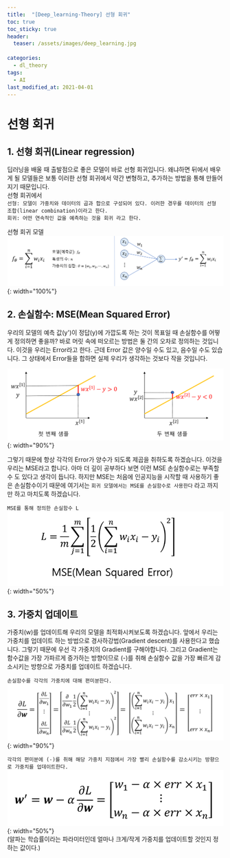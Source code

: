 ```yaml
---
title:  "[Deep_learning-Theory] 선형 회귀"
toc: true
toc_sticky: true
header:
  teaser: /assets/images/deep_learning.jpg

categories:
  - dl_theory
tags:
  - AI
last_modified_at: 2021-04-01
---
```


# 선형 회귀

## 1. 선형 회귀(Linear regression)  

딥러닝을 배울 때 출발점으로 좋은 모델이 바로 선형 회귀입니다. 왜냐하면 뒤에서 배우게 될 모델들은 보통 이러한 선형 회귀에서 약간 변형하고, 추가하는 방법을 통해 만들어 지기 때문입니다.  
선형 회귀에서  
`선형: 모델이 가중치와 데이터의 곱과 합으로 구성되어 있다. 이러한 경우를 데이터의 선형 조합(linear combination)이라고 한다.`  
`회귀: 어떤 연속적인 값을 예측하는 것을 회귀 라고 한다.`

선형 회귀 모델  
![](/assets/images/linear.png){: width="100%"}






## 2. 손실함수: MSE(Mean Squared Error)  

우리의 모델의 예측 값(y')이 정답(y)에 가깝도록 하는 것이 목표일 때 손실함수를 어떻게 정의하면 좋을까? 바로 머릿 속에 떠오르는 방법은 둘 간의 오차로 정의하는 것입니다. 이것을 우리는 Error라고 한다. 근데 Error 값은 양수일 수도 있고, 음수일 수도 있습니다. 그 상태에서 Error들을 합하면 실제 우리가 생각하는 것보다 작을 것입니다.  

![](/assets/images/mse.png){: width="90%"}  

그렇기 때문에 항상 각각의 Error가 양수가 되도록 제곱을 취하도록 하겠습니다. 이것을 우리는 MSE라고 합니다. 아마 더 깊이 공부하다 보면 이런 MSE 손실함수로는 부족할 수 도 있다고 생각이 듭니다. 하지만 MSE는 처음에 인공지능을 시작할 때 사용하기 좋은 손실함수이기 때문에 여기서는 `회귀 모델에서는 MSE를 손실함수로 사용한다` 라고 까지만 하고 마치도록 하겠습니다.  

`MSE를 통해 정의한 손실함수 L`  
![](/assets/images/mse_equ.png){: width="50%"}  

## 3. 가중치 업데이트  

가중치(w)를 업데이트해 우리의 모델을 최적화시켜보도록 하겠습니다. 앞에서 우리는 가중치를 업데이트 하는 방법으로 경사하강법(Gradient descent)를 사용한다고 했습니다. 그렇기 때문에 우선 각 가중치의 Gradient를 구해야합니다. 그리고 Gradient는 함수값을 가장 가파르게 증가하는 방향이므로 (-)를 취해 손실함수 값을 가장 빠르게 감소시키는 방향으로 가중치를 업데이트 하겠습니다.  

`손실함수를 각각의 가중치에 대해 편미분한다.`  
![](/assets/images/gradient.png){: width="90%"}  

`각각의 편미분에 (-)를 취해 해당 가중치 지점에서 가장 빨리 손실함수를 감소시키는 방향으로 가중치를 업데이트한다.`  
![](/assets/images/w_prime.png){: width="50%"}  
(알파는 학습률이라는 파라미터인데 얼마나 크게/작게 가중치를 업데이트할 것인지 정하는 값이다.)